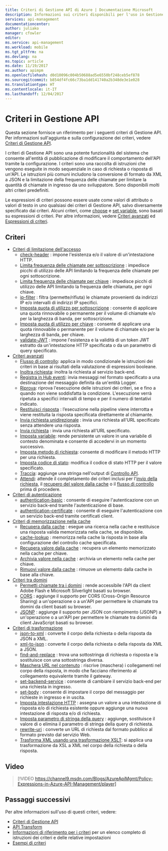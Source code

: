 ```yaml
---
title: Criteri di Gestione API di Azure | Documentazione Microsoft
description: Informazioni sui criteri disponibili per l'uso in Gestione API di Azure.
services: api-management
documentationcenter: 
author: juliako
manager: cfowler
editor: 
ms.service: api-management
ms.workload: mobile
ms.tgt_pltfrm: na
ms.devlang: na
ms.topic: article
ms.date: 11/19/2017
ms.author: apimpm
ms.openlocfilehash: d0d10096c004b50688ad5e6550bf248ceb5ef878
ms.sourcegitcommit: b854df4fc66c73ba1dd141740a2b348de3e1e028
ms.translationtype: HT
ms.contentlocale: it-IT
ms.lasthandoff: 12/04/2017
---
```

# <a name="api-management-policies"></a>Criteri in Gestione API
Questa sezione fornisce un riferimento per i seguenti criteri di Gestione API. Per informazioni sull'aggiunta e sulla configurazione dei criteri, vedere [Criteri di Gestione API](api-management-howto-policies.md).  
  
 I criteri di Gestione API sono una potente funzionalità del sistema che consente all'entità di pubblicazione di modificare il comportamento dell'API tramite la configurazione. I criteri sono una raccolta di istruzioni che vengono eseguite in modo sequenziale in caso di richiesta o risposta di un'API. Le istruzioni più comuni includono la conversione di formato da XML a JSON e la limitazione della frequenza delle chiamate per limitare la quantità di chiamate in ingresso da uno sviluppatore. Sono disponibili molti altri criteri predefiniti.  
  
 Le espressioni di criteri possono essere usate come valori di attributo o valori di testo in uno qualsiasi dei criteri di Gestione API, salvo diversamente specificato dai criteri. Alcuni criteri, come [choose](api-management-advanced-policies.md#choose) e [set variable](api-management-advanced-policies.md#set-variable), sono basati su espressioni di criteri. Per altre informazioni, vedere [Criteri avanzati](api-management-advanced-policies.md#AdvancedPolicies) ed [Espressioni di criteri](api-management-policy-expressions.md).  
  
##  <a name="ProxyPolicies"></a> Criteri  
  
-   [Criteri di limitazione dell'accesso](api-management-access-restriction-policies.md#AccessRestrictionPolicies)  
    -   [check-header](api-management-access-restriction-policies.md#CheckHTTPHeader) : impone l'esistenza e/o il valore di un'intestazione HTTP.  
    -   [Limita frequenza delle chiamate per sottoscrizione](api-management-access-restriction-policies.md#LimitCallRate) : impedisce picchi di utilizzo delle API limitando la frequenza delle chiamate per ogni sottoscrizione.  
    -   [Limita frequenza delle chiamate per chiave](api-management-access-restriction-policies.md#LimitCallRateByKey) : impedisce picchi di utilizzo delle API limitando la frequenza delle chiamata, per ogni chiave.  
    -   [ip-filter](api-management-access-restriction-policies.md#RestrictCallerIPs) : filtra (permette/rifiuta) le chiamate provenienti da indirizzi IP e/o intervalli di indirizzi IP specifici.  
    -   [Imposta quota di utilizzo per sottoscrizione](api-management-access-restriction-policies.md#SetUsageQuota) : consente di applicare una quota rinnovabile o permanente per il volume di chiamate e/o per la larghezza di banda, per sottoscrizione.  
    -   [Imposta quota di utilizzo per chiave](api-management-access-restriction-policies.md#SetUsageQuotaByKey) : consente di applicare una quota rinnovabile o permanente per il volume di chiamate e/o per la larghezza di banda, per chiave.  
    -   [validate-JWT](api-management-access-restriction-policies.md#ValidateJWT) : impone l'esistenza e la validità di un token JWT estratto da un'intestazione HTTP specificata o da un parametro di query specificato.  
-   [Criteri avanzati](api-management-advanced-policies.md#AdvancedPolicies)  
    -   [Flusso di controllo](api-management-advanced-policies.md#choose): applica in modo condizionale le istruzioni dei criteri in base ai risultati della valutazione di espressioni booleane.  
    -   [Inoltra richiesta](api-management-advanced-policies.md#ForwardRequest): inoltra la richiesta al servizio back-end.  
    -   [Registra in Hub eventi](api-management-advanced-policies.md#log-to-eventhub): invia messaggi nel formato specificato a una destinazione del messaggio definita da un'entità Logger.  
    -   [Riprova](api-management-advanced-policies.md#Retry): riprova l'esecuzione delle istruzioni dei criteri, se e fino a quando non viene soddisfatta la condizione. L'esecuzione verrà ripetuta a specifici intervalli di tempo e per il numero di tentativi indicato.  
    -   [Restituisci risposta](api-management-advanced-policies.md#ReturnResponse) : l’esecuzione nella pipeline viene interrotta e viene restituita la risposta specificata direttamente al chiamante.  
    -   [Invia richiesta unidirezionale](api-management-advanced-policies.md#SendOneWayRequest) : invia una richiesta all'URL specificato senza attendere una risposta.  
    -   [Invia richiesta](api-management-advanced-policies.md#SendRequest) : invia una richiesta all'URL specificato.  
    -   [Imposta variabile](api-management-advanced-policies.md#set-variable): rende persistente un valore in una variabile di contesto denominata e consente di accedervi in un momento successivo.  
    -   [Imposta metodo di richiesta](api-management-advanced-policies.md#SetRequestMethod): consente di modificare il metodo HTTP per una richiesta.  
    -   [Imposta codice di stato](api-management-advanced-policies.md#SetStatus): modifica il codice di stato HTTP per il valore specificato.  
    -   [Traccia](api-management-advanced-policies.md#Trace): aggiunge una stringa nell'output di [Controllo API](https://azure.microsoft.com/en-us/documentation/articles/api-management-howto-api-inspector/).  
    -   [Attendi](api-management-advanced-policies.md#Wait): attende il completamento dei criteri inclusi per l'[invio della richiesta](api-management-advanced-policies.md#SendRequest), il [recupero del valore dalla cache](api-management-caching-policies.md#GetFromCacheByKey) o il [flusso di controllo](api-management-advanced-policies.md#choose) prima di procedere.  
-   [Criteri di autenticazione](api-management-authentication-policies.md#AuthenticationPolicies)  
    -   [authentication-basic](api-management-authentication-policies.md#Basic) : consente di eseguire l'autenticazione con un servizio back-end tramite l'autenticazione di base.  
    -   [authentication-certificate](api-management-authentication-policies.md#ClientCertificate) : consente di eseguire l'autenticazione con un servizio back-end tramite certificati client.  
-   [Criteri di memorizzazione nella cache](api-management-caching-policies.md#CachingPolicies)  
    -   [Recupera dalla cache](api-management-caching-policies.md#GetFromCache) : esegue una ricerca nella cache e restituisce una risposta valida memorizzata nella cache, se disponibile.  
    -   [cache-lookup](api-management-caching-policies.md#StoreToCache) : memorizza nella cache la risposta in base alla configurazione del controllo cache specificata.  
    -   [Recupera valore dalla cache](api-management-caching-policies.md#GetFromCacheByKey) : recupera un elemento memorizzato nella cache per chiave.  
    -   [Archivia valore nella cache](api-management-caching-policies.md#StoreToCacheByKey) : archivia un elemento nella cache per chiave.  
    -   [Rimuovi valore dalla cache](api-management-caching-policies.md#RemoveCacheByKey) : rimuove un elemento dalla cache in base alla chiave.  
-   [Criteri tra domini](api-management-cross-domain-policies.md#CrossDomainPolicies)  
    -   [Permetti chiamate tra i domini](api-management-cross-domain-policies.md#AllowCrossDomainCalls) : rende accessibile l'API da client Adobe Flash e Microsoft Silverlight basati su browser.  
    -   [CORS](api-management-cross-domain-policies.md#CORS) : aggiunge il supporto per CORS (Cross-Origin Resource Sharing) a un'operazione o a un'API per permettere le chiamate tra domini da client basati su browser.  
    -   [JSONP](api-management-cross-domain-policies.md#JSONP) : aggiunge il supporto per JSON con riempimento (JSONP) a un'operazione o a un'API per permettere le chiamate tra domini da client JavaScript basati su browser.  
-   [Criteri di trasformazione](api-management-transformation-policies.md#TransformationPolicies)  
    -   [json-to-xml](api-management-transformation-policies.md#ConvertJSONtoXML) : converte il corpo della richiesta o della risposta da JSON a XML.  
    -   [xml-to-json](api-management-transformation-policies.md#ConvertXMLtoJSON) : converte il corpo della richiesta o della risposta da XML a JSON.  
    -   [find-and-replace](api-management-transformation-policies.md#Findandreplacestringinbody) : trova una sottostringa di richiesta o risposta e la sostituisce con una sottostringa diversa.  
    -   [Maschera URL nel contenuto](api-management-transformation-policies.md#MaskURLSContent) : riscrive (maschera) i collegamenti nel corpo della risposta, in modo che facciano riferimento al collegamento equivalente tramite il gateway.  
    -   [set-backend-service](api-management-transformation-policies.md#SetBackendService) : consente di cambiare il servizio back-end per una richiesta in ingresso.  
    -   [set-body](api-management-transformation-policies.md#SetBody) : consente di impostare il corpo del messaggio per richieste in ingresso e in uscita.  
    -   [Imposta intestazione HTTP](api-management-transformation-policies.md#SetHTTPheader) : assegna un valore a una intestazione di risposta e/o di richiesta esistente oppure aggiunge una nuova intestazione di risposta e/o di richiesta.  
    -   [Imposta parametro di stringa della query](api-management-transformation-policies.md#SetQueryStringParameter) : aggiunge, sostituisce il valore di o elimina il parametro di stringa della query di richiesta.  
    -   [rewrite-uri](api-management-transformation-policies.md#RewriteURL) : converte un URL di richiesta dal formato pubblico al formato previsto dal servizio Web.  
    -   [Trasforma XML usando una trasformazione XSLT](api-management-transformation-policies.md#XSLTransform): si applica una trasformazione da XSL a XML nel corpo della richiesta o della risposta.  

## <a name="video"></a>Video

> [!VIDEO https://channel9.msdn.com/Blogs/AzureApiMgmt/Policy-Expressions-in-Azure-API-Management/player]
> 
> 

## <a name="next-steps"></a>Passaggi successivi
Per altre informazioni sull'uso di questi criteri, vedere:

+ [Criteri di Gestione API](api-management-howto-policies.md)
+ [API Transform](transform-api.md)
+ [Informazioni di riferimento per i criteri](api-management-policy-reference.md) per un elenco completo di istruzioni dei criteri e delle relative impostazioni
+ [Esempi di criteri](policy-samples.md)   
